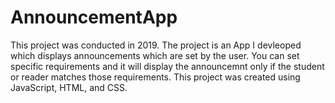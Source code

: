 # AnnouncementApp
This project was conducted in 2019. The project is an App I devleoped which displays announcements which are set by the user. You can set specific requirements and it will display the announcemnt only if the student or reader matches those requirements. This project was created using JavaScript, HTML, and CSS.
